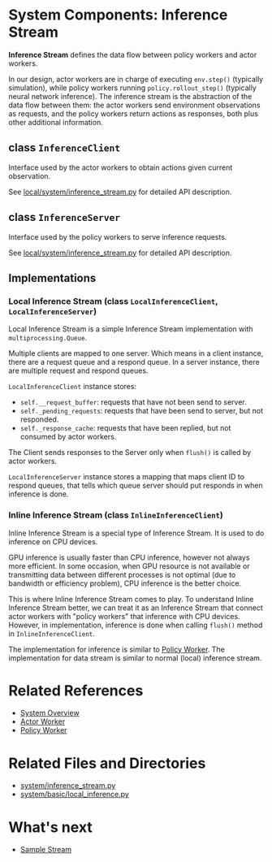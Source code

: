 # System Components: Inference Stream

**Inference Stream** defines the data flow between policy workers and actor workers.

In our design, actor workers are in charge of executing `env.step()` (typically simulation), while
policy workers running `policy.rollout_step()` (typically neural network inference). The inference
stream is the abstraction of the data flow between them: the actor workers send environment
observations as requests, and the policy workers return actions as responses, both plus other
additional information.

## class `InferenceClient`

Interface used by the actor workers to obtain actions given current observation.

See [local/system/inference_stream.py](../../local/system/inference_stream.py) for detailed API description.

## class `InferenceServer`

Interface used by the policy workers to serve inference requests.

See [local/system/inference_stream.py](../../local/system/inference_stream.py) for detailed API description.

## Implementations

### Local Inference Stream (class `LocalInferenceClient`, `LocalInferenceServer`)

Local Inference Stream is a simple Inference Stream implementation with `multiprocessing.Queue`.

Multiple clients are mapped to one server. Which means in a client instance, there are a request queue and a respond queue. In a server instance, there are multiple request and respond queues.

`LocalInferenceClient` instance stores: 
- `self.__request_buffer`: requests that have not been send to server.
- `self._pending_requests`: requests that have been send to server, but not responded.
- `self._response_cache`: requests that have been replied, but not consumed by actor workers.

The Client sends responses to the Server only when `flush()` is called by actor workers. 

`LocalInferenceServer` instance stores a mapping that maps client ID to respond queues, that tells which queue server should put responds in when inference is done. 

### Inline Inference Stream (class `InlineInferenceClient`)

Inline Inference Stream is a special type of Inference Stream. It is used to do inference on CPU devices. 

GPU inference is usually faster than CPU inference, however not always more efficient. In some occasion, when GPU resource is not available or transmitting data between different processes is not optimal (due to bandwidth or efficiency problem), CPU inference is the better choice. 

This is where Inline Inference Stream comes to play. To understand Inline Inference Stream better, we can treat it as an Inference Stream that connect actor workers with "policy workers" that inference with CPU devices. However, in implementation, inference is done when calling `flush()` method in `InlineInferenceClient`.  

The implementation for inference is similar to [Policy Worker](03_policy_worker.md). The implementation for data stream is similar to normal (local) inference stream.


# Related References
- [System Overview](00_system_overview.md)
- [Actor Worker](02_actor_worker.md)
- [Policy Worker](03_policy_worker.md)

# Related Files and Directories
- [system/inference_stream.py](../../src/rlsrl/system/inference_stream.py)
- [system/basic/local_inference.py](../../src/rlsrl/system/inference_stream.py)

# What's next

- [Sample Stream](08_sample_stream.md)
